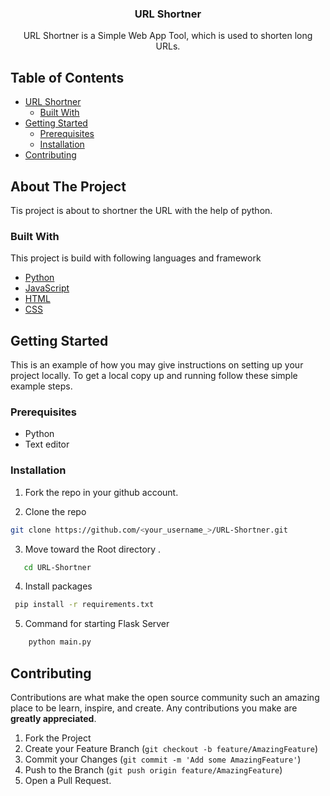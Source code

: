 <h3 align="center">URL Shortner</h3>

  <p align="center">
    URL Shortner is a Simple Web App Tool, which is used to shorten long URLs.   
</p>



<!-- TABLE OF CONTENTS -->
## Table of Contents

* [URL Shortner](#about-the-project)
  * [Built With](#built-with)
* [Getting Started](#getting-started)
  * [Prerequisites](#prerequisites)
  * [Installation](#installation)
* [Contributing](#contributing)




<!-- ABOUT THE PROJECT -->
## About The Project

Tis project is about to shortner the URL with the help of python. 

### Built With
This project is build with following languages and framework
* [Python](https://docs.python.org/release/3.9.7/)
* [JavaScript](https://www.javascript.com/)
* [HTML](https://html.com)
* [CSS](https://developer.mozilla.org/en-US/docs/Web/CSS)



<!-- GETTING STARTED -->
## Getting Started

This is an example of how you may give instructions on setting up your project locally.
To get a local copy up and running follow these simple example steps.

### Prerequisites
*  Python
*  Text editor

### Installation
1. Fork the repo in your github account.

2. Clone the repo
```sh
git clone https://github.com/<your_username_>/URL-Shortner.git
```
3. Move toward the Root directory .
```sh
   cd URL-Shortner
```
4. Install packages
```sh
 pip install -r requirements.txt
```
5. Command for starting Flask Server
```sh
    python main.py
```
<!-- CONTRIBUTING -->
## Contributing

Contributions are what make the open source community such an amazing place to be learn, inspire, and create. Any contributions you make are **greatly appreciated**.

1. Fork the Project
2. Create your Feature Branch (`git checkout -b feature/AmazingFeature`)
3. Commit your Changes (`git commit -m 'Add some AmazingFeature'`)
4. Push to the Branch (`git push origin feature/AmazingFeature`)
5. Open a Pull Request.
